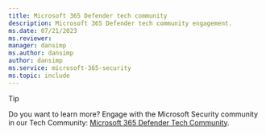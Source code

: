 ```yaml
---
title: Microsoft 365 Defender tech community
description: Microsoft 365 Defender tech community engagement.
ms.date: 07/21/2023
ms.reviewer: 
manager: dansimp
ms.author: dansimp
author: dansimp
ms.service: microsoft-365-security
ms.topic: include
---
```


> [!TIP]
> Do you want to learn more? Engage with the Microsoft Security community in our Tech Community:  [Microsoft 365 Defender Tech Community](https://techcommunity.microsoft.com/t5/microsoft-365-defender/bd-p/MicrosoftThreatProtection).